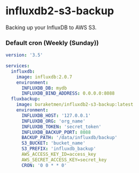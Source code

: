 # influxdb2-s3-backup

Backing up your InfluxDB to AWS S3.

### Default cron (Weekly (Sunday))

```yaml
version: '3.5'

services:
  influxdb:
    image: influxdb:2.0.7
    environment:
      INFLUXDB_DB: mydb
      INFLUXDB_BIND_ADDRESS: 0.0.0.0:8088
  fluxbackup:
    image: buraketmen/influxdb2-s3-backup:latest
    environment:
      INFLUXDB_HOST: '127.0.0.1'
      INFLUXDB_ORG: 'org_name'
      INFLUXDB_TOKEN: 'secret_token'
      INFLUXDB_BACKUP_PORT: 8088
      BACKUP_PATH: '/data/influxdb/backup'
      S3_BUCKET: 'bucket_name'
      S3_PREFIX: 'influxdb_backup'
      AWS_ACCESS_KEY_ID=access_key
      AWS_SECRET_ACCESS_KEY=secret_key
      CRON: '0 0 * * 0'
```
